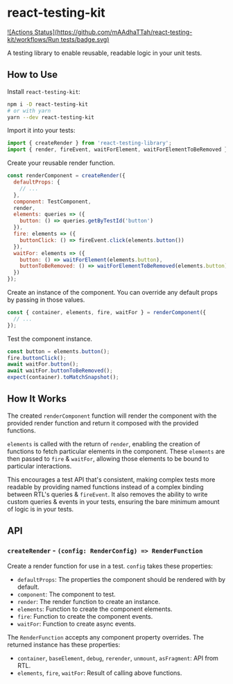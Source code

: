 # react-testing-kit

[![Actions Status](https://github.com/mAAdhaTTah/react-testing-kit/workflows/Run tests/badge.svg)](https://github.com/mAAdhaTTah/react-testing-kit/actions)


A testing library to enable reusable, readable logic in your unit tests.

## How to Use

Install `react-testing-kit`:

```bash
npm i -D react-testing-kit
# or with yarn
yarn --dev react-testing-kit
```

Import it into your tests:

```js
import { createRender } from 'react-testing-library';
import { render, fireEvent, waitForElement, waitForElementToBeRemoved } '@testing-library/react';
```

Create your reusable render function.

```js
const renderComponent = createRender({
  defaultProps: {
    // ...
  },
  component: TestComponent,
  render,
  elements: queries => ({
    button: () => queries.getByTestId('button')
  }),
  fire: elements => ({
    buttonClick: () => fireEvent.click(elements.button())
  }),
  waitFor: elements => ({
    button: () => waitForElement(elements.button),
    buttonToBeRemoved: () => waitForElementToBeRemoved(elements.button)
  })
});
```

Create an instance of the component. You can override any default props by passing in those values.

```js
const { container, elements, fire, waitFor } = renderComponent({
  // ...
});
```

Test the component instance.

```js
const button = elements.button();
fire.buttonClick();
await waitFor.button();
await waitFor.buttonToBeRemoved();
expect(container).toMatchSnapshot();
```

## How It Works

The created `renderComponent` function will render the component with the provided render function and return it composed with the provided functions.

`elements` is called with the return of `render`, enabling the creation of functions to fetch particular elements in the component. These `elements` are then passed to `fire` & `waitFor`, allowing those elements to be bound to particular interactions.

This encourages a test API that's consistent, making complex tests more readable by providing named functions instead of a complex binding between RTL's queries & `fireEvent`. It also removes the ability to write custom queries & events in your tests, ensuring the bare minimum amount of logic is in your tests.


## API

### `createRender` - `(config: RenderConfig) => RenderFunction`

Create a render function for use in a test. `config` takes these properties:

* `defaultProps`: The properties the component should be rendered with by default.
* `component`: The component to test.
* `render`: The render function to create an instance.
* `elements`: Function to create the component elements.
* `fire`: Function to create the component events.
* `waitFor`: Function to create async events.

The `RenderFunction` accepts any component property overrides. The returned instance has these properties:

* `container`, `baseElement`, `debug`, `rerender`, `unmount`, `asFragment`: API from RTL.
* `elements`, `fire`, `waitFor`: Result of calling above functions.
